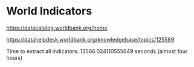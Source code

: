 # World Indicators

https://datacatalog.worldbank.org/home

https://datahelpdesk.worldbank.org/knowledgebase/topics/125589

Time to extract all indicators: 13566.024110555649 seconds (almost four hours)